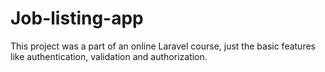 # Job-listing-app
This project was a part of an online Laravel course, just the basic features like authentication, validation and authorization.
